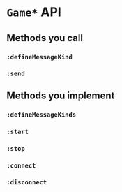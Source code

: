 # `Game*` API

## Methods you call

### `:defineMessageKind`

### `:send`

## Methods you implement

### `:defineMessageKinds`

### `:start`

### `:stop`

### `:connect`

### `:disconnect`
